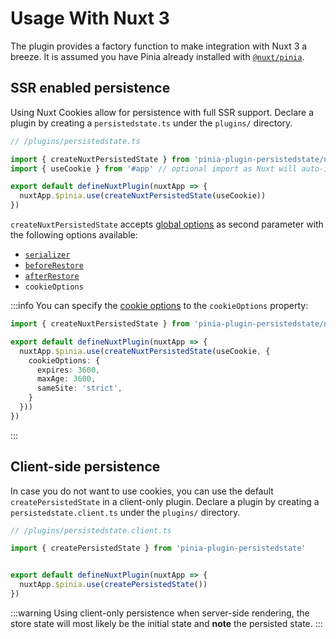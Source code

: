 # Usage With Nuxt 3

The plugin provides a factory function to make integration with Nuxt 3 a breeze. It is assumed you have Pinia already installed with [`@nuxt/pinia`](https://pinia.vuejs.org/ssr/nuxt.html).

## SSR enabled persistence

Using Nuxt Cookies allow for persistence with full SSR support.
Declare a plugin by creating a `persistedstate.ts` under the `plugins/` directory.

```ts
// /plugins/persistedstate.ts

import { createNuxtPersistedState } from 'pinia-plugin-persistedstate/nuxt'
import { useCookie } from '#app' // optional import as Nuxt will auto-import it

export default defineNuxtPlugin(nuxtApp => {
  nuxtApp.$pinia.use(createNuxtPersistedState(useCookie))
})
```

`createNuxtPersistedState` accepts [global options](/guide/advanced#global-persistence-options) as second parameter with the following options available:

- [`serializer`](/guide/config#serializer)
- [`beforeRestore`](/guide/config#beforeRestore)
- [`afterRestore`](/guide/config#afterRestore)
- `cookieOptions`

:::info
You can specify the [cookie options](https://v3.nuxtjs.org/api/composables/use-cookie#options) to the `cookieOptions` property:

```ts
import { createNuxtPersistedState } from 'pinia-plugin-persistedstate/nuxt'

export default defineNuxtPlugin(nuxtApp => {
  nuxtApp.$pinia.use(createNuxtPersistedState(useCookie, {
    cookieOptions: {
      expires: 3600, 
      maxAge: 3600,
      sameSite: 'strict',
    }
  }))
})
```
:::

## Client-side persistence

In case you do not want to use cookies, you can use the default `createPersistedState` in a client-only plugin.
Declare a plugin by creating a `persistedstate.client.ts` under the `plugins/` directory.

```ts
// /plugins/persistedstate.client.ts

import { createPersistedState } from 'pinia-plugin-persistedstate'


export default defineNuxtPlugin(nuxtApp => {
  nuxtApp.$pinia.use(createPersistedState())
})
```

:::warning
Using client-only persistence when server-side rendering, the store state will most likely be the initial state and **note** the persisted state.
:::
